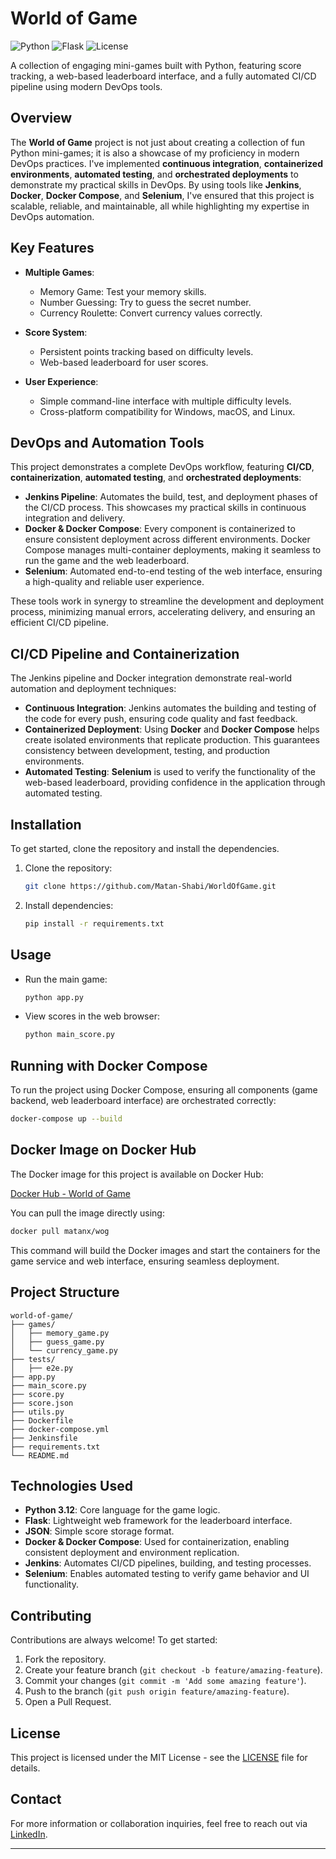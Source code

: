 # World of Game

![Python](https://img.shields.io/badge/python-3.9+-blue.svg) ![Flask](https://img.shields.io/badge/flask-2.0+-green.svg) ![License](https://img.shields.io/badge/license-MIT-blue.svg)

A collection of engaging mini-games built with Python, featuring score tracking, a web-based leaderboard interface, and a fully automated CI/CD pipeline using modern DevOps tools.

## Overview

The **World of Game** project is not just about creating a collection of fun Python mini-games; it is also a showcase of my proficiency in modern DevOps practices. I've implemented **continuous integration**, **containerized environments**, **automated testing**, and **orchestrated deployments** to demonstrate my practical skills in DevOps. By using tools like **Jenkins**, **Docker**, **Docker Compose**, and **Selenium**, I've ensured that this project is scalable, reliable, and maintainable, all while highlighting my expertise in DevOps automation.

## Key Features

- **Multiple Games**:
  - Memory Game: Test your memory skills.
  - Number Guessing: Try to guess the secret number.
  - Currency Roulette: Convert currency values correctly.

- **Score System**:
  - Persistent points tracking based on difficulty levels.
  - Web-based leaderboard for user scores.

- **User Experience**:
  - Simple command-line interface with multiple difficulty levels.
  - Cross-platform compatibility for Windows, macOS, and Linux.

## DevOps and Automation Tools

This project demonstrates a complete DevOps workflow, featuring **CI/CD**, **containerization**, **automated testing**, and **orchestrated deployments**:

- **Jenkins Pipeline**: Automates the build, test, and deployment phases of the CI/CD process. This showcases my practical skills in continuous integration and delivery.
- **Docker & Docker Compose**: Every component is containerized to ensure consistent deployment across different environments. Docker Compose manages multi-container deployments, making it seamless to run the game and the web leaderboard.
- **Selenium**: Automated end-to-end testing of the web interface, ensuring a high-quality and reliable user experience.

These tools work in synergy to streamline the development and deployment process, minimizing manual errors, accelerating delivery, and ensuring an efficient CI/CD pipeline.

## CI/CD Pipeline and Containerization

The Jenkins pipeline and Docker integration demonstrate real-world automation and deployment techniques:

- **Continuous Integration**: Jenkins automates the building and testing of the code for every push, ensuring code quality and fast feedback.
- **Containerized Deployment**: Using **Docker** and **Docker Compose** helps create isolated environments that replicate production. This guarantees consistency between development, testing, and production environments.
- **Automated Testing**: **Selenium** is used to verify the functionality of the web-based leaderboard, providing confidence in the application through automated testing.

## Installation

To get started, clone the repository and install the dependencies.

1. Clone the repository:

   ```bash
   git clone https://github.com/Matan-Shabi/WorldOfGame.git
   ```

2. Install dependencies:

   ```bash
   pip install -r requirements.txt
   ```

## Usage

- Run the main game:
  
  ```bash
  python app.py
  ```

- View scores in the web browser:
  
  ```bash
  python main_score.py
  ```

## Running with Docker Compose

To run the project using Docker Compose, ensuring all components (game backend, web leaderboard interface) are orchestrated correctly:

```bash
docker-compose up --build
```

## Docker Image on Docker Hub

The Docker image for this project is available on Docker Hub:

[Docker Hub - World of Game](https://hub.docker.com/r/matanx/wog)

You can pull the image directly using:

```bash
docker pull matanx/wog
```

This command will build the Docker images and start the containers for the game service and web interface, ensuring seamless deployment.

## Project Structure

```
world-of-game/
├── games/
│   ├── memory_game.py
│   ├── guess_game.py
│   └── currency_game.py
├── tests/
│   ├── e2e.py
├── app.py
├── main_score.py
├── score.py
├── score.json
├── utils.py
├── Dockerfile
├── docker-compose.yml
├── Jenkinsfile
├── requirements.txt
└── README.md
```

## Technologies Used

- **Python 3.12**: Core language for the game logic.
- **Flask**: Lightweight web framework for the leaderboard interface.
- **JSON**: Simple score storage format.
- **Docker & Docker Compose**: Used for containerization, enabling consistent deployment and environment replication.
- **Jenkins**: Automates CI/CD pipelines, building, and testing processes.
- **Selenium**: Enables automated testing to verify game behavior and UI functionality.

## Contributing

Contributions are always welcome! To get started:

1. Fork the repository.
2. Create your feature branch (`git checkout -b feature/amazing-feature`).
3. Commit your changes (`git commit -m 'Add some amazing feature'`).
4. Push to the branch (`git push origin feature/amazing-feature`).
5. Open a Pull Request.

## License

This project is licensed under the MIT License - see the [LICENSE](LICENSE) file for details.

## Contact

For more information or collaboration inquiries, feel free to reach out via [LinkedIn](https://www.linkedin.com/in/matan-shabi/).

---



